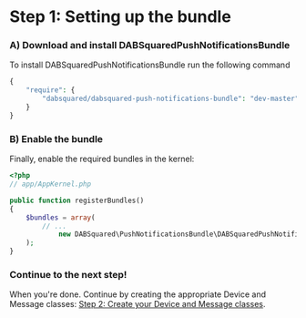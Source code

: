 Step 1: Setting up the bundle
=============================
### A) Download and install DABSquaredPushNotificationsBundle

To install DABSquaredPushNotificationsBundle run the following command
``` php
{
    "require": {
        "dabsquared/dabsquared-push-notifications-bundle": "dev-master"
    }
}
```
### B) Enable the bundle

Finally, enable the required bundles in the kernel:

``` php
<?php
// app/AppKernel.php

public function registerBundles()
{
    $bundles = array(
        // ...
            new DABSquared\PushNotificationsBundle\DABSquaredPushNotificationsBundle(),
    );
}
```

### Continue to the next step!
When you're done. Continue by creating the appropriate Device and Message classes:
[Step 2: Create your Device and Message classes](2-create_your_device_message_and_appevent_classes.md).
